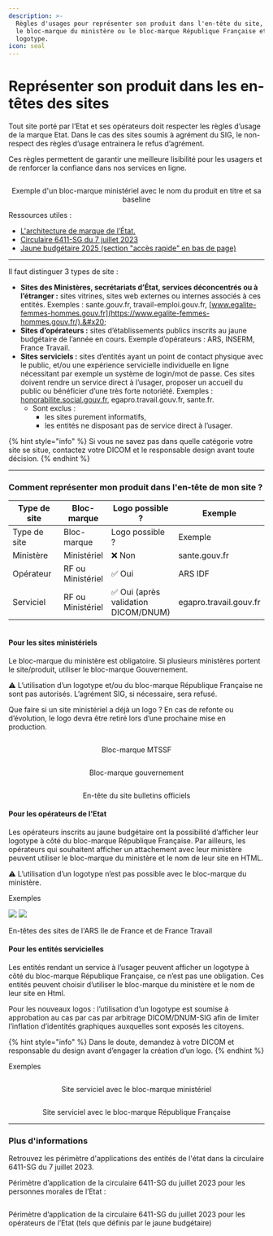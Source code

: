 ```yaml
---
description: >-
  Règles d'usages pour représenter son produit dans l'en-tête du site, utiliser
  le bloc-marque du ministère ou le bloc-marque République Française et un
  logotype.
icon: seal
---
```


# Représenter son produit dans les en-têtes des sites

Tout site porté par l’Etat et ses opérateurs doit respecter les règles d’usage de la marque Etat. Dans le cas des sites soumis à agrément du SIG, le non-respect des règles d’usage entrainera le refus d’agrément.

Ces règles permettent de garantir une meilleure lisibilité pour les usagers et de renforcer la confiance dans nos services en ligne.

<figure><img src="../.gitbook/assets/image (10).png" alt=""><figcaption></figcaption></figure>

<p align="center">Exemple d'un bloc-marque ministériel avec le nom du produit en titre et sa baseline</p>



Ressources utiles : &#x20;

* [L'architecture de marque de l’État.](https://www.info.gouv.fr/marque-de-letat/l-architecture-de-marque-de-l-etat)&#x20;
* [Circulaire 6411-SG du 7 juillet 2023](https://www.systeme-de-design.gouv.fr/version-courante/fr/premiers-pas/perimetre-d-application)&#x20;
* [Jaune budgétaire 2025 (section "accès rapide" en bas de page)](https://www.budget.gouv.fr/documentation/documents-budgetaires/exercice-2025/projet-loi-finances-les/jaunes-budgetaires-2025-plf-2025) &#x20;

***

Il faut distinguer 3 types de site : &#x20;

* **Sites des Ministères, secrétariats d’État, services déconcentrés ou à l’étranger :** sites vitrines, sites web externes ou internes associés à ces entités. Exemples : sante.gouv.fr, travail-emploi.gouv.fr, [www.egalite-femmes-hommes.gouv.fr](https://www.egalite-femmes-hommes.gouv.fr/).&#x20;
* **Sites d’opérateurs :** sites d’établissements publics inscrits au jaune budgétaire de l’année en cours. Exemple d’opérateurs : ARS, INSERM, France Travail. &#x20;
* **Sites serviciels :** sites d’entités ayant un point de contact physique avec le public, et/ou une expérience servicielle individuelle en ligne nécessitant par exemple un système de login/mot de passe. Ces sites doivent rendre un service direct à l’usager, proposer un accueil du public ou bénéficier d’une très forte notoriété. Exemples : [honorabilite.social.gouv.fr,](https://honorabilite.social.gouv.fr/) egapro.travail.gouv.fr, sante.fr.&#x20;
  * Sont exclus : &#x20;
    * les sites purement informatifs,&#x20;
    * les entités ne disposant pas de service direct à l’usager.&#x20;

{% hint style="info" %}
Si vous ne savez pas dans quelle catégorie votre site se situe, contactez votre DICOM et le responsable design avant toute décision.
{% endhint %}

***

### Comment représenter mon produit dans l'en-tête de mon site ?

<table data-header-hidden><thead><tr><th width="141.859375">Type de site </th><th>Bloc-marque </th><th>Logo possible ? </th><th>Exemple </th></tr></thead><tbody><tr><td>Type de site</td><td>Bloc-marque</td><td>Logo possible ?</td><td>Exemple</td></tr><tr><td>Ministère </td><td>Ministériel </td><td>❌ Non </td><td>sante.gouv.fr </td></tr><tr><td>Opérateur </td><td>RF ou Ministériel </td><td>✅ Oui </td><td>ARS IDF </td></tr><tr><td>Serviciel </td><td>RF ou Ministériel </td><td>✅ Oui (après validation DICOM/DNUM) </td><td>egapro.travail.gouv.fr </td></tr></tbody></table>

<figure><img src="../.gitbook/assets/image (4).png" alt=""><figcaption></figcaption></figure>

#### Pour les sites ministériels&#x20;

Le bloc-marque du ministère est obligatoire. Si plusieurs ministères portent le site/produit, utiliser le bloc-marque Gouvernement.&#x20;

⚠️ L’utilisation d’un logotype et/ou du bloc-marque République Française ne sont pas autorisés. L’agrément SIG, si nécessaire, sera refusé.&#x20;

Que faire si un site ministériel a déjà un logo ? En cas de refonte ou d’évolution, le logo devra être retiré lors d’une prochaine mise en production. &#x20;

<figure><img src="../.gitbook/assets/image (9).png" alt=""><figcaption></figcaption></figure>

<p align="center">Bloc-marque MTSSF</p>

<p align="center"><img src="../.gitbook/assets/image (8).png" alt="" data-size="original"> </p>

<p align="center">Bloc-marque gouvernement</p>

<figure><img src="../.gitbook/assets/unknown (2).png" alt=""><figcaption></figcaption></figure>

<p align="center">En-tête du site bulletins officiels </p>

&#x20;

#### Pour les opérateurs de l'Etat&#x20;

Les opérateurs inscrits au jaune budgétaire ont la possibilité d’afficher leur logotype à côté du bloc-marque République Française. Par ailleurs, les opérateurs qui souhaitent afficher un attachement avec leur ministère peuvent utiliser le bloc-marque du ministère et le nom de leur site en HTML.&#x20;

⚠️ L’utilisation d’un logotype n’est pas possible avec le bloc-marque du ministère.&#x20;

Exemples&#x20;

![](<../.gitbook/assets/unknown (3).png>) ![](<../.gitbook/assets/unknown (4).png>)&#x20;

En-têtes des sites de l'ARS Ile de France et de France Travail&#x20;

#### Pour les entités servicielles&#x20;

Les entités rendant un service à l’usager peuvent afficher un logotype à côté du bloc-marque République Française, ce n’est pas une obligation. Ces entités peuvent choisir d’utiliser le bloc-marque du ministère et le nom de leur site en Html.&#x20;

Pour les nouveaux logos : l’utilisation d’un logotype est soumise à approbation au cas par cas par arbitrage DICOM/DNUM-SIG afin de limiter l’inflation d’identités graphiques auxquelles sont exposés les citoyens.&#x20;

{% hint style="info" %}
Dans le doute, demandez à votre DICOM et responsable du design avant d’engager la création d’un logo. &#x20;
{% endhint %}

&#x20;

Exemples &#x20;

<figure><img src="../.gitbook/assets/image (11).png" alt=""><figcaption></figcaption></figure>

<p align="center"> Site serviciel avec le bloc-marque ministériel</p>

<figure><img src="../.gitbook/assets/unknown (6).png" alt=""><figcaption></figcaption></figure>

<p align="center"> Site serviciel avec le bloc-marque République Française</p>

&#x20;

***

### Plus d'informations

Retrouvez les périmètre d'applications des entités de l'état dans la circulaire 6411-SG du 7 juillet 2023.

Périmètre d’application de la circulaire 6411-SG du juillet 2023 pour les personnes morales de l’Etat :

<figure><img src="../.gitbook/assets/unknown (8).png" alt=""><figcaption></figcaption></figure>

Périmètre d’application de la circulaire 6411-SG du juillet 2023 pour les opérateurs de l’Etat (tels que définis par le jaune budgétaire)

<figure><img src="../.gitbook/assets/unknown (9).png" alt=""><figcaption></figcaption></figure>
